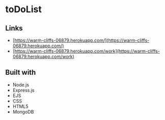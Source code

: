 # toDoList

## Links

 - [https://warm-cliffs-06879.herokuapp.com/](https://warm-cliffs-06879.herokuapp.com/)
 - [https://warm-cliffs-06879.herokuapp.com/work](https://warm-cliffs-06879.herokuapp.com/work)

## Built with

- Node.js
- Express.js
- EJS
- CSS
- HTML5
- MongoDB
